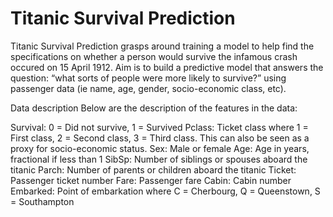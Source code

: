 # Titanic Survival Prediction
Titanic Survival Prediction grasps around training a model to help find the specifications on whether a person would survive the infamous crash occured on 15 April 1912. Aim is to build a predictive model that answers the question: “what sorts of people were more likely to survive?” using passenger data (ie name, age, gender, socio-economic class, etc).

Data description
Below are the description of the features in the data:

Survival: 0 = Did not survive, 1 = Survived
Pclass: Ticket class where 1 = First class, 2 = Second class, 3 = Third class. This can also be seen as a proxy for socio-economic status.
Sex: Male or female
Age: Age in years, fractional if less than 1
SibSp: Number of siblings or spouses aboard the titanic
Parch: Number of parents or children aboard the titanic
Ticket: Passenger ticket number
Fare: Passenger fare
Cabin: Cabin number
Embarked: Point of embarkation where C = Cherbourg, Q = Queenstown, S = Southampton



